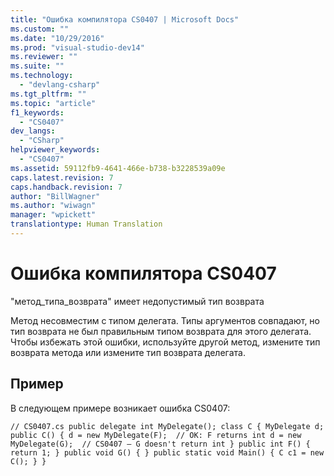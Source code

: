 ```yaml
---
title: "Ошибка компилятора CS0407 | Microsoft Docs"
ms.custom: ""
ms.date: "10/29/2016"
ms.prod: "visual-studio-dev14"
ms.reviewer: ""
ms.suite: ""
ms.technology: 
  - "devlang-csharp"
ms.tgt_pltfrm: ""
ms.topic: "article"
f1_keywords: 
  - "CS0407"
dev_langs: 
  - "CSharp"
helpviewer_keywords: 
  - "CS0407"
ms.assetid: 59112fb9-4641-466e-b738-b3228539a09e
caps.latest.revision: 7
caps.handback.revision: 7
author: "BillWagner"
ms.author: "wiwagn"
manager: "wpickett"
translationtype: Human Translation
---
```

# Ошибка компилятора CS0407
"метод\_типа\_возврата" имеет недопустимый тип возврата  
  
 Метод несовместим с типом делегата. Типы аргументов совпадают, но тип возврата не был правильным типом возврата для этого делегата. Чтобы избежать этой ошибки, используйте другой метод, измените тип возврата метода или измените тип возврата делегата.  
  
## Пример  
 В следующем примере возникает ошибка CS0407:  
  
```  
// CS0407.cs public delegate int MyDelegate(); class C { MyDelegate d; public C() { d = new MyDelegate(F);  // OK: F returns int d = new MyDelegate(G);  // CS0407 – G doesn't return int } public int F() { return 1; } public void G() { } public static void Main() { C c1 = new C(); } }  
```